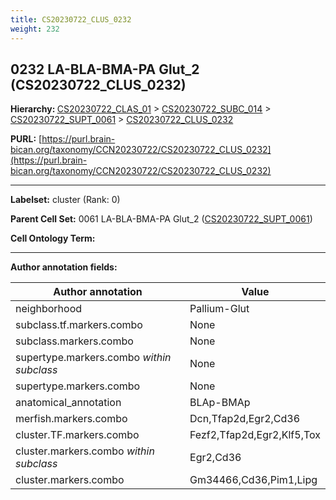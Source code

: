 ```yaml
---
title: CS20230722_CLUS_0232
weight: 232
---
```

## 0232 LA-BLA-BMA-PA Glut_2 (CS20230722_CLUS_0232)
<b>Hierarchy: </b>
[CS20230722_CLAS_01](../CS20230722_CLAS_01) >
[CS20230722_SUBC_014](../CS20230722_SUBC_014) >
[CS20230722_SUPT_0061](../CS20230722_SUPT_0061) >
[CS20230722_CLUS_0232](../CS20230722_CLUS_0232)

**PURL:** [https://purl.brain-bican.org/taxonomy/CCN20230722/CS20230722_CLUS_0232](https://purl.brain-bican.org/taxonomy/CCN20230722/CS20230722_CLUS_0232)

---


**Labelset:** cluster (Rank: 0)

**Parent Cell Set:** 0061 LA-BLA-BMA-PA Glut_2 ([CS20230722_SUPT_0061](../CS20230722_SUPT_0061))



**Cell Ontology Term:** 

[MARKER GENES.]: #


---

[TRANSFERRED ANNOTATIONS.]: #


[AUTHOR ANNOTATION FIELDS.]: #


**Author annotation fields:**

| Author annotation | Value |
|-------------------|-------|
|neighborhood|Pallium-Glut|
|subclass.tf.markers.combo|None|
|subclass.markers.combo|None|
|supertype.markers.combo _within subclass_|None|
|supertype.markers.combo|None|
|anatomical_annotation|BLAp-BMAp|
|merfish.markers.combo|Dcn,Tfap2d,Egr2,Cd36|
|cluster.TF.markers.combo|Fezf2,Tfap2d,Egr2,Klf5,Tox|
|cluster.markers.combo _within subclass_|Egr2,Cd36|
|cluster.markers.combo|Gm34466,Cd36,Pim1,Lipg|
